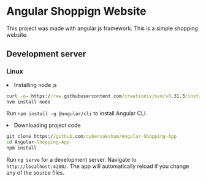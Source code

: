 # Angular Shoppign Website

This project was made with angular js framework. This is a simple shopping website.

## Development server

### Linux
<li>Installing node js</li>

```cmd
curl -o- https://raw.githubusercontent.com/creationix/nvm/v0.31.3/install.sh | bash
nvm install node
```

Run `npm install -g @angular/cli` to install Angular CLI.

<li>Downloading project code</li>

```cmd
git clone https://github.com/cybersaksham/Angular-Shopping-App
cd Angular-Shopping-App
npm install
```

Run `ng serve` for a development server. Navigate to `http://localhost:4200/`. The app will automatically reload if you change any of the source files.
